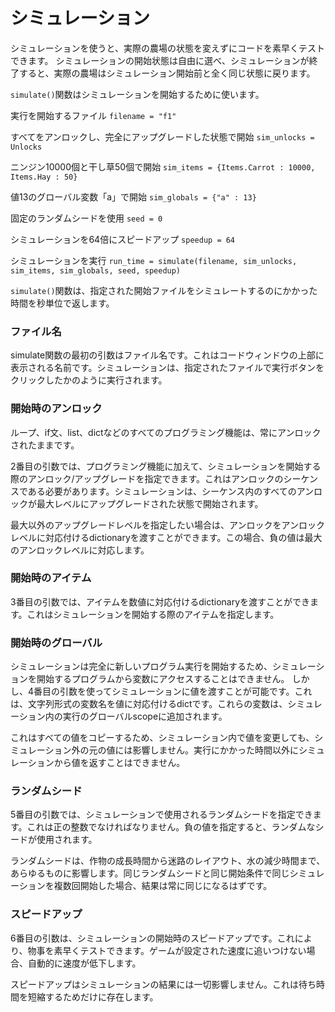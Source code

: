 # シミュレーション

シミュレーションを使うと、実際の農場の状態を変えずにコードを素早くテストできます。
シミュレーションの開始状態は自由に選べ、シミュレーションが終了すると、実際の農場はシミュレーション開始前と全く同じ状態に戻ります。

`simulate()`関数はシミュレーションを開始するために使います。

実行を開始するファイル
`filename = "f1"`

すべてをアンロックし、完全にアップグレードした状態で開始
`sim_unlocks = Unlocks`

ニンジン10000個と干し草50個で開始
`sim_items = {Items.Carrot : 10000, Items.Hay : 50}`

値13のグローバル変数「a」で開始
`sim_globals = {"a" : 13}`

固定のランダムシードを使用
`seed = 0`

シミュレーションを64倍にスピードアップ
`speedup = 64`

シミュレーションを実行
`run_time = simulate(filename, sim_unlocks, sim_items, sim_globals, seed, speedup)`

`simulate()`関数は、指定された開始ファイルをシミュレートするのにかかった時間を秒単位で返します。

### ファイル名
simulate関数の最初の引数はファイル名です。これはコードウィンドウの上部に表示される名前です。シミュレーションは、指定されたファイルで実行ボタンをクリックしたかのように実行されます。

### 開始時のアンロック
ループ、if文、list、dictなどのすべてのプログラミング機能は、常にアンロックされたままです。

2番目の引数では、プログラミング機能に加えて、シミュレーションを開始する際のアンロック/アップグレードを指定できます。これはアンロックのシーケンスである必要があります。シミュレーションは、シーケンス内のすべてのアンロックが最大レベルにアップグレードされた状態で開始されます。

最大以外のアップグレードレベルを指定したい場合は、アンロックをアンロックレベルに対応付けるdictionaryを渡すことができます。この場合、負の値は最大のアンロックレベルに対応します。

### 開始時のアイテム
3番目の引数では、アイテムを数値に対応付けるdictionaryを渡すことができます。これはシミュレーションを開始する際のアイテムを指定します。

### 開始時のグローバル
シミュレーションは完全に新しいプログラム実行を開始するため、シミュレーションを開始するプログラムから変数にアクセスすることはできません。
しかし、4番目の引数を使ってシミュレーションに値を渡すことが可能です。これは、文字列形式の変数名を値に対応付けるdictです。これらの変数は、シミュレーション内の実行のグローバルscopeに追加されます。

これはすべての値をコピーするため、シミュレーション内で値を変更しても、シミュレーション外の元の値には影響しません。実行にかかった時間以外にシミュレーションから値を返すことはできません。

### ランダムシード
5番目の引数では、シミュレーションで使用されるランダムシードを指定できます。これは正の整数でなければなりません。負の値を指定すると、ランダムなシードが使用されます。

ランダムシードは、作物の成長時間から迷路のレイアウト、水の減少時間まで、あらゆるものに影響します。同じランダムシードと同じ開始条件で同じシミュレーションを複数回開始した場合、結果は常に同じになるはずです。

### スピードアップ
6番目の引数は、シミュレーションの開始時のスピードアップです。これにより、物事を素早くテストできます。ゲームが設定された速度に追いつけない場合、自動的に速度が低下します。

スピードアップはシミュレーションの結果には一切影響しません。これは待ち時間を短縮するためだけに存在します。